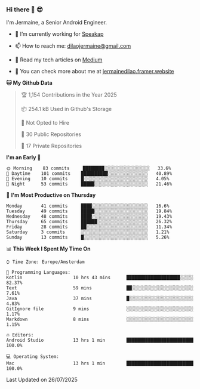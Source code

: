 ### Hi there 👋 😎
I'm Jermaine, a Senior Android Engineer.

- 🔭 I’m currently working for [Speakap](https://www.speakap.com/)

- 📫 How to reach me: dilaojermaine@gmail.com

- 📖 Read my tech articles on [Medium](https://jermainedilao.medium.com/)

- 👀 You can check more about me at [jermainedilao.framer.website](https://jermainedilao.framer.website)

<!--
**jermainedilao/jermainedilao** is a ✨ _special_ ✨ repository because its `README.md` (this file) appears on your GitHub profile.

Here are some ideas to get you started:

- 🔭 I’m currently working on ...
- 🌱 I’m currently learning ...
- 👯 I’m looking to collaborate on ...
- 🤔 I’m looking for help with ...
- 💬 Ask me about ...
- 📫 How to reach me: ...
- 😄 Pronouns: ...
- ⚡ Fun fact: ...
-->

<!--START_SECTION:waka-->
**🐱 My Github Data** 

> 🏆 1,154 Contributions in the Year 2025
 > 
> 📦 254.1 kB Used in Github's Storage 
 > 
> 🚫 Not Opted to Hire
 > 
> 📜 30 Public Repositories 
 > 
> 🔑 17 Private Repositories  
 > 
**I'm an Early 🐤** 

```text
🌞 Morning    83 commits     ████████░░░░░░░░░░░░░░░░░   33.6% 
🌆 Daytime    101 commits    ██████████░░░░░░░░░░░░░░░   40.89% 
🌃 Evening    10 commits     █░░░░░░░░░░░░░░░░░░░░░░░░   4.05% 
🌙 Night      53 commits     █████░░░░░░░░░░░░░░░░░░░░   21.46%

```
📅 **I'm Most Productive on Thursday** 

```text
Monday       41 commits     ████░░░░░░░░░░░░░░░░░░░░░   16.6% 
Tuesday      49 commits     █████░░░░░░░░░░░░░░░░░░░░   19.84% 
Wednesday    48 commits     ████░░░░░░░░░░░░░░░░░░░░░   19.43% 
Thursday     65 commits     ██████░░░░░░░░░░░░░░░░░░░   26.32% 
Friday       28 commits     ██░░░░░░░░░░░░░░░░░░░░░░░   11.34% 
Saturday     3 commits      ░░░░░░░░░░░░░░░░░░░░░░░░░   1.21% 
Sunday       13 commits     █░░░░░░░░░░░░░░░░░░░░░░░░   5.26%

```


📊 **This Week I Spent My Time On** 

```text
⌚︎ Time Zone: Europe/Amsterdam

💬 Programming Languages: 
Kotlin                   10 hrs 43 mins      ████████████████████░░░░░   82.37% 
Text                     59 mins             ██░░░░░░░░░░░░░░░░░░░░░░░   7.61% 
Java                     37 mins             █░░░░░░░░░░░░░░░░░░░░░░░░   4.83% 
GitIgnore file           9 mins              ░░░░░░░░░░░░░░░░░░░░░░░░░   1.17% 
Markdown                 8 mins              ░░░░░░░░░░░░░░░░░░░░░░░░░   1.15%

🔥 Editors: 
Android Studio           13 hrs 1 min        █████████████████████████   100.0%

💻 Operating System: 
Mac                      13 hrs 1 min        █████████████████████████   100.0%

```


 Last Updated on 26/07/2025
<!--END_SECTION:waka-->
